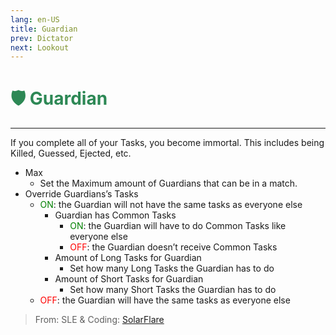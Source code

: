 ```yaml
---
lang: en-US
title: Guardian
prev: Dictator
next: Lookout
---
```


# <font color="#2d8855">🛡️ <b>Guardian</b></font> <Badge text="Power" type="tip" vertical="middle"/>

***

If you complete all of your Tasks, you become immortal. This includes being Killed, Guessed, Ejected, etc.

- Max
  - Set the Maximum amount of Guardians that can be in a match.
- Override Guardians’s Tasks
  - <font color=green>ON</font>: the Guardian will not have the same tasks as everyone else
    - Guardian has Common Tasks
      - <font color=green>ON</font>: the Guardian will have to do Common Tasks like everyone else
      - <font color=red>OFF</font>: the Guardian doesn’t receive Common Tasks
    - Amount of Long Tasks for Guardian
      - Set how many Long Tasks the Guardian has to do
    - Amount of Short Tasks for Guardian
      - Set how many Short Tasks the Guardian has to do
  - <font color=red>OFF</font>: the Guardian will have the same tasks as everyone else

> From: SLE & Coding: [SolarFlare](#)
